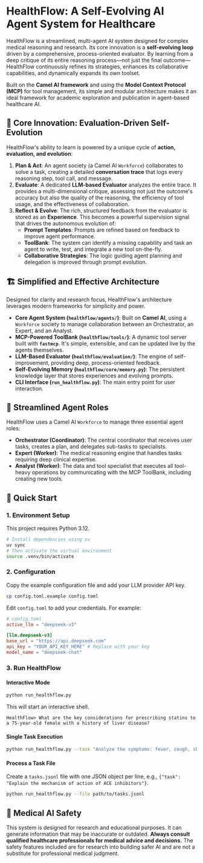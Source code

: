 # HealthFlow: A Self-Evolving AI Agent System for Healthcare

HealthFlow is a streamlined, multi-agent AI system designed for complex medical reasoning and research. Its core innovation is a **self-evolving loop** driven by a comprehensive, process-oriented evaluator. By learning from a deep critique of its entire reasoning process—not just the final outcome—HealthFlow continuously refines its strategies, enhances its collaborative capabilities, and dynamically expands its own toolset.

Built on the **Camel AI framework** and using the **Model Context Protocol (MCP)** for tool management, its simple and modular architecture makes it an ideal framework for academic exploration and publication in agent-based healthcare AI.

## 🌟 Core Innovation: Evaluation-Driven Self-Evolution

HealthFlow's ability to learn is powered by a unique cycle of **action, evaluation, and evolution**:

1.  **Plan & Act**: An agent society (a Camel AI `Workforce`) collaborates to solve a task, creating a detailed **conversation trace** that logs every reasoning step, tool call, and message.
2.  **Evaluate**: A dedicated **LLM-based Evaluator** analyzes the entire trace. It provides a multi-dimensional critique, assessing not just the outcome's accuracy but also the quality of the reasoning, the efficiency of tool usage, and the effectiveness of collaboration.
3.  **Reflect & Evolve**: The rich, structured feedback from the evaluator is stored as an **Experience**. This becomes a powerful supervision signal that drives the autonomous evolution of:
    *   **Prompt Templates**: Prompts are refined based on feedback to improve agent performance.
    *   **ToolBank**: The system can identify a missing capability and task an agent to write, test, and integrate a new tool on-the-fly.
    *   **Collaborative Strategies**: The logic guiding agent planning and delegation is improved through prompt evolution.

## 🏗️ Simplified and Effective Architecture

Designed for clarity and research focus, HealthFlow's architecture leverages modern frameworks for simplicity and power.

-   **Core Agent System (`healthflow/agents/`)**: Built on **Camel AI**, using a `Workforce` society to manage collaboration between an Orchestrator, an Expert, and an Analyst.
-   **MCP-Powered ToolBank (`healthflow/tools/`)**: A dynamic tool server built with **`fastmcp`**. It's simple, extensible, and can be updated live by the agents themselves.
-   **LLM-Based Evaluator (`healthflow/evaluation/`)**: The engine of self-improvement, providing deep, process-oriented feedback.
-   **Self-Evolving Memory (`healthflow/core/memory.py`)**: The persistent knowledge layer that stores experiences and evolving prompts.
-   **CLI Interface (`run_healthflow.py`)**: The main entry point for user interaction.

## 🤖 Streamlined Agent Roles

HealthFlow uses a Camel AI `Workforce` to manage three essential agent roles:

-   **Orchestrator (Coordinator)**: The central coordinator that receives user tasks, creates a plan, and delegates sub-tasks to specialists.
-   **Expert (Worker)**: The medical reasoning engine that handles tasks requiring deep clinical expertise.
-   **Analyst (Worker)**: The data and tool specialist that executes all tool-heavy operations by communicating with the MCP ToolBank, including creating new tools.

## 🚀 Quick Start

### 1. Environment Setup

This project requires Python 3.12.

```bash
# Install dependencies using uv
uv sync
# Then activate the virtual environment
source .venv/bin/activate
```

### 2. Configuration

Copy the example configuration file and add your LLM provider API key.

```bash
cp config.toml.example config.toml
```

Edit `config.toml` to add your credentials. For example:

```toml
# config.toml
active_llm = "deepseek-v3"

[llm.deepseek-v3]
base_url = "https://api.deepseek.com"
api_key = "YOUR_API_KEY_HERE" # Replace with your key
model_name = "deepseek-chat"
```

### 3. Run HealthFlow

#### Interactive Mode
```bash
python run_healthflow.py
```
This will start an interactive shell.
```
HealthFlow> What are the key considerations for prescribing statins to a 75-year-old female with a history of liver disease?
```

#### Single Task Execution
```bash
python run_healthflow.py --task "Analyze the symptoms: fever, cough, shortness of breath"
```

#### Process a Task File
Create a `tasks.jsonl` file with one JSON object per line, e.g., `{"task": "Explain the mechanism of action of ACE inhibitors"}`.

```bash
python run_healthflow.py --file path/to/tasks.jsonl
```

## 🏥 Medical AI Safety

This system is designed for research and educational purposes. It can generate information that may be inaccurate or outdated. **Always consult qualified healthcare professionals for medical advice and decisions.** The safety features included are for research into building safer AI and are not a substitute for professional medical judgment.